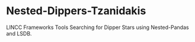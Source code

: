 # Nested-Dippers-Tzanidakis
LINCC Frameworks Tools Searching for Dipper Stars using Nested-Pandas and LSDB. 
